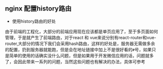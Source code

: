 ## nginx 配置history路由

- 使用history路由的好处

由于前端的工程化，大部分的前端应用现在应该都是单页应用了，至于多页面如何管理，于是就产生了前端路由，对于react 和 vue来说分别有react-router和vue-router,大部分的情况下我们会采用hash路由，这样的好处是，服务器无需做多余的配置，扔到服务器就能跑，但是会在地址链接中加上不是很好看的````#````号，如果只是简单的使用的话确实没什么问题，但是如果用于开发微信应用的话，问题就多了，会因此带来一系列的问题，当然这些问题也有解决的办法，具体可参考[]()


